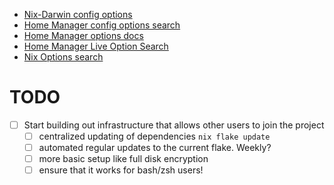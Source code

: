 * [Nix-Darwin config options](https://daiderd.com/nix-darwin/manual/index.html)
* [Home Manager config options search](https://home-manager-options.extranix.com/?release=release-24.05)
* [Home Manager options docs](https://nix-community.github.io/home-manager/options.xhtml)
* [Home Manager Live Option Search](https://home-manager-options.extranix.com)
* [Nix Options search](https://search.nixos.org/options)

# TODO

* [ ] Start building out infrastructure that allows other users to join the project
  * [ ] centralized updating of dependencies `nix flake update`
  * [ ] automated regular updates to the current flake. Weekly?
  * [ ] more basic setup like full disk encryption
  * [ ] ensure that it works for bash/zsh users!

